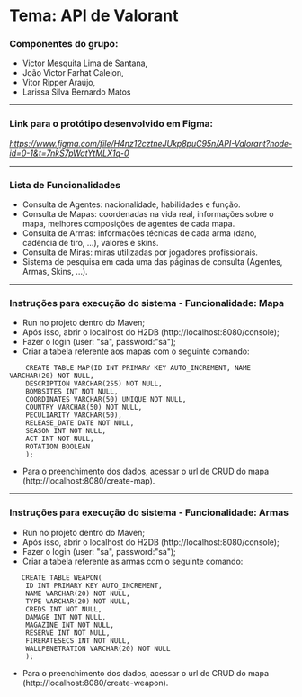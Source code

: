 # **Tema: API de Valorant**
### Componentes do grupo:
* Victor Mesquita Lima de Santana,
* João Victor Farhat Calejon,
* Vitor Ripper Araújo,
* Larissa Silva Bernardo Matos
***
### Link para o protótipo desenvolvido em Figma:

*https://www.figma.com/file/H4nz12cztneJUkp8puC95n/API-Valorant?node-id=0-1&t=7nkS7pWatYtMLX1q-0*

***
### Lista de Funcionalidades

* Consulta de Agentes: nacionalidade, habilidades e função.
* Consulta de Mapas: coordenadas na vida real, informações sobre o mapa, melhores composições de agentes de cada mapa.
* Consulta de Armas: informações técnicas de cada arma (dano, cadência de tiro, ...), valores e skins.
* Consulta de Miras: miras utilizadas por jogadores profissionais.
* Sistema de pesquisa em cada uma das páginas de consulta (Agentes, Armas, Skins, ...).
***

### Instruções para execução do sistema - Funcionalidade: Mapa
* Run no projeto dentro do Maven;
* Após isso, abrir o localhost do H2DB (http://localhost:8080/console); 
* Fazer o login (user: "sa", password:"sa");
* Criar a tabela referente aos mapas com o seguinte comando:
```
    CREATE TABLE MAP(ID INT PRIMARY KEY AUTO_INCREMENT, NAME VARCHAR(20) NOT NULL,
    DESCRIPTION VARCHAR(255) NOT NULL,
    BOMBSITES INT NOT NULL,
    COORDINATES VARCHAR(50) UNIQUE NOT NULL,
    COUNTRY VARCHAR(50) NOT NULL,
    PECULIARITY VARCHAR(50),
    RELEASE_DATE DATE NOT NULL,
    SEASON INT NOT NULL,
    ACT INT NOT NULL,
    ROTATION BOOLEAN
    ); 
  ```
* Para o preenchimento dos dados, acessar o url de CRUD do mapa (http://localhost:8080/create-map).
***

### Instruções para execução do sistema - Funcionalidade: Armas 
* Run no projeto dentro do Maven;
* Após isso, abrir o localhost do H2DB (http://localhost:8080/console); 
* Fazer o login (user: "sa", password:"sa");
* Criar a tabela referente as armas com o seguinte comando:
```
   CREATE TABLE WEAPON(
    ID INT PRIMARY KEY AUTO_INCREMENT, 
    NAME VARCHAR(20) NOT NULL,
    TYPE VARCHAR(20) NOT NULL,
    CREDS INT NOT NULL,
    DAMAGE INT NOT NULL,
    MAGAZINE INT NOT NULL,
    RESERVE INT NOT NULL,
    FIRERATESECS INT NOT NULL,
    WALLPENETRATION VARCHAR(20) NOT NULL
    );
 ```
* Para o preenchimento dos dados, acessar o url de CRUD do mapa (http://localhost:8080/create-weapon).

